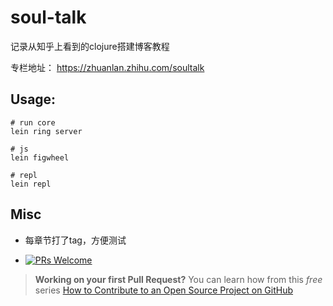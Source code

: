 # soul-talk
记录从知乎上看到的clojure搭建博客教程

专栏地址：
https://zhuanlan.zhihu.com/soultalk

## Usage:
```shell script
# run core
lein ring server

# js
lein figwheel

# repl
lein repl
```

## Misc
- 每章节打了tag，方便测试

- [![PRs Welcome](https://img.shields.io/badge/PRs-welcome-brightgreen.svg?style=flat-square)](http://makeapullrequest.com)

>**Working on your first Pull Request?** You can learn how from this *free* series [How to Contribute to an Open Source Project on GitHub](https://egghead.io/series/how-to-contribute-to-an-open-source-project-on-github)

